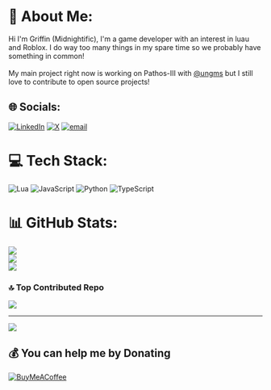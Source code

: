 # 💫 About Me:
Hi I'm Griffin (Midnightific), I'm a game developer with an interest in luau and Roblox. I do way too many things in my spare time so we probably have something in common!<br><br>My main project right now is working on Pathos-III with [@ungms](https://github.com/ungms) but I still love to contribute to open source projects!


## 🌐 Socials:
[![LinkedIn](https://img.shields.io/badge/LinkedIn-%230077B5.svg?logo=linkedin&logoColor=white)](https://linkedin.com/in/griffincastles) [![X](https://img.shields.io/badge/X-black.svg?logo=X&logoColor=white)](https://x.com/midnightific) [![email](https://img.shields.io/badge/Email-D14836?logo=gmail&logoColor=white)](mailto:rbxmidnightific@gmail.com) 

# 💻 Tech Stack:
![Lua](https://img.shields.io/badge/lua-%232C2D72.svg?style=for-the-badge&logo=lua&logoColor=white) ![JavaScript](https://img.shields.io/badge/javascript-%23323330.svg?style=for-the-badge&logo=javascript&logoColor=%23F7DF1E) ![Python](https://img.shields.io/badge/python-3670A0?style=for-the-badge&logo=python&logoColor=ffdd54) ![TypeScript](https://img.shields.io/badge/typescript-%23007ACC.svg?style=for-the-badge&logo=typescript&logoColor=white)
# 📊 GitHub Stats:
![](https://github-readme-stats.vercel.app/api?username=midnightific&theme=rose&hide_border=false&include_all_commits=true&count_private=true)<br/>
![](https://nirzak-streak-stats.vercel.app/?user=midnightific&theme=rose&hide_border=false)<br/>
![](https://github-readme-stats.vercel.app/api/top-langs/?username=midnightific&theme=rose&hide_border=false&include_all_commits=true&count_private=true&layout=compact)

### 🔝 Top Contributed Repo
![](https://github-contributor-stats.vercel.app/api?username=midnightific&limit=5&theme=dark&combine_all_yearly_contributions=true)

---
[![](https://visitcount.itsvg.in/api?id=midnightific&icon=5&color=2)](https://visitcount.itsvg.in)

  ## 💰 You can help me by Donating
  [![BuyMeACoffee](https://img.shields.io/badge/Buy%20Me%20a%20Coffee-ffdd00?style=for-the-badge&logo=buy-me-a-coffee&logoColor=black)](https://buymeacoffee.com/midnightific) 

  
<!-- Proudly created with GPRM ( https://gprm.itsvg.in ) -->
